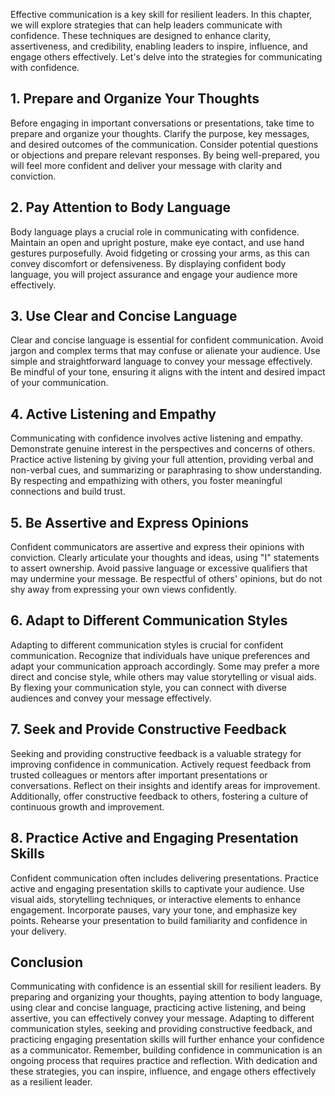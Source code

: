 
Effective communication is a key skill for resilient leaders. In this chapter, we will explore strategies that can help leaders communicate with confidence. These techniques are designed to enhance clarity, assertiveness, and credibility, enabling leaders to inspire, influence, and engage others effectively. Let's delve into the strategies for communicating with confidence.

**1. Prepare and Organize Your Thoughts**
-----------------------------------------

Before engaging in important conversations or presentations, take time to prepare and organize your thoughts. Clarify the purpose, key messages, and desired outcomes of the communication. Consider potential questions or objections and prepare relevant responses. By being well-prepared, you will feel more confident and deliver your message with clarity and conviction.

**2. Pay Attention to Body Language**
-------------------------------------

Body language plays a crucial role in communicating with confidence. Maintain an open and upright posture, make eye contact, and use hand gestures purposefully. Avoid fidgeting or crossing your arms, as this can convey discomfort or defensiveness. By displaying confident body language, you will project assurance and engage your audience more effectively.

**3. Use Clear and Concise Language**
-------------------------------------

Clear and concise language is essential for confident communication. Avoid jargon and complex terms that may confuse or alienate your audience. Use simple and straightforward language to convey your message effectively. Be mindful of your tone, ensuring it aligns with the intent and desired impact of your communication.

**4. Active Listening and Empathy**
-----------------------------------

Communicating with confidence involves active listening and empathy. Demonstrate genuine interest in the perspectives and concerns of others. Practice active listening by giving your full attention, providing verbal and non-verbal cues, and summarizing or paraphrasing to show understanding. By respecting and empathizing with others, you foster meaningful connections and build trust.

**5. Be Assertive and Express Opinions**
----------------------------------------

Confident communicators are assertive and express their opinions with conviction. Clearly articulate your thoughts and ideas, using "I" statements to assert ownership. Avoid passive language or excessive qualifiers that may undermine your message. Be respectful of others' opinions, but do not shy away from expressing your own views confidently.

**6. Adapt to Different Communication Styles**
----------------------------------------------

Adapting to different communication styles is crucial for confident communication. Recognize that individuals have unique preferences and adapt your communication approach accordingly. Some may prefer a more direct and concise style, while others may value storytelling or visual aids. By flexing your communication style, you can connect with diverse audiences and convey your message effectively.

**7. Seek and Provide Constructive Feedback**
---------------------------------------------

Seeking and providing constructive feedback is a valuable strategy for improving confidence in communication. Actively request feedback from trusted colleagues or mentors after important presentations or conversations. Reflect on their insights and identify areas for improvement. Additionally, offer constructive feedback to others, fostering a culture of continuous growth and improvement.

**8. Practice Active and Engaging Presentation Skills**
-------------------------------------------------------

Confident communication often includes delivering presentations. Practice active and engaging presentation skills to captivate your audience. Use visual aids, storytelling techniques, or interactive elements to enhance engagement. Incorporate pauses, vary your tone, and emphasize key points. Rehearse your presentation to build familiarity and confidence in your delivery.

Conclusion
----------

Communicating with confidence is an essential skill for resilient leaders. By preparing and organizing your thoughts, paying attention to body language, using clear and concise language, practicing active listening, and being assertive, you can effectively convey your message. Adapting to different communication styles, seeking and providing constructive feedback, and practicing engaging presentation skills will further enhance your confidence as a communicator. Remember, building confidence in communication is an ongoing process that requires practice and reflection. With dedication and these strategies, you can inspire, influence, and engage others effectively as a resilient leader.
